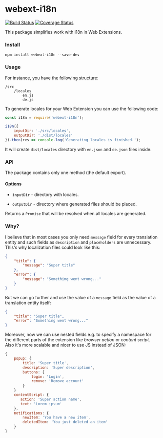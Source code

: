 # webext-i18n

[![Build Status](https://travis-ci.org/ivantsov/webext-i18n.svg?branch=master)](https://travis-ci.org/ivantsov/webext-i18n)
[![Coverage Status](https://coveralls.io/repos/github/ivantsov/webext-i18n/badge.svg?branch=master)](https://coveralls.io/github/ivantsov/webext-i18n?branch=master)

This package simplifies work with i18n in Web Extensions.

### Install

`npm install webext-i18n --save-dev`

### Usage

For instance, you have the following structure:

```
/src
    /locales
        en.js
        de.js
```

To generate locales for your Web Extension you can use the following code:

```js
const i18n = require('webext-i18n');

i18n({
    inputDir: './src/locales',
    outputDir: './dist/locales'
}).then(res => console.log('Generating locales is finished.');
```

It will create `dist/locales` directory with `en.json` and `de.json` files inside.

### API

The package contains only one method (the default export).

#### Options

- `inputDir` - directory with locales.

- `outputDir` - directory where generated files should be placed.

Returns a `Promise` that will be resolved when all locales are generated.

### Why?

I believe that in most cases you only need `message` field for every translation entity and such fields as `description` and `placeholders` are unnecessary.
This's why localization files could look like this:

```json
{
    "title": {
        "message": "Super title"  
    },
    "error": {
        "message": "Something went wrong..."
    }
}
```

But we can go further and use the value of a `message` field as the value of a translation entity itself:

```json
{
    "title": "Super title",
    "error": "Something went wrong..."
}
```

Moreover, now we can use nested fields e.g. to specify a namespace for the different parts of the extension like *browser action* or *content script*. Also it's more scalable and nicer to use JS instead of JSON:

```js
{
    popup: {
        title: 'Super title',
        description: 'Super description',
        buttons: {
            login: 'Login',
            remove: 'Remove account'
        }
    }
    contentScript: {
       action: 'Super action name',
       text: 'Lorem ipsum'
    },
    notifications: {
        newItem: 'You have a new item',
        deletedItem: 'You just deleted an item'
    }
}
```

